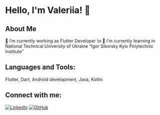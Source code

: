 # Hello, I'm Valeriia! 👋

## About Me
🔭 I’m currently working as Flutter Developer \n
🌱 I’m currently learning in National Technical University of Ukraine “Igor Sikorsky Kyiv Polytechnic Institute”

## Languages and Tools:
Flutter, Dart, Android development, Java, Kotlin

## Connect with me:
[![LinkedIn][3.2]][3]
[![GitHub][6.2]][6]

<!-- Icons -->

[3.2]: https://raw.githubusercontent.com/MartinHeinz/MartinHeinz/master/linkedin-3-16.png (LinkedIn icon without padding)
[6.2]: https://raw.githubusercontent.com/MartinHeinz/MartinHeinz/master/github-16.png (GitHub icon without padding)

<!-- Links to your social media accounts -->

[3]: [www.linkedin.com/in/valeriia-radzivilo](https://www.linkedin.com/in/valeriia-radzivilo/)
[6]: https://www.github.com/yourusername/](https://github.com/valeriiaradzivilo)https://github.com/valeriiaradzivilo
